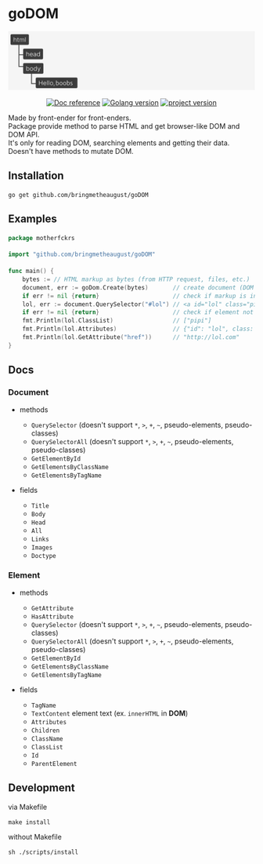 # goDOM

<p align="center">
    <picture>
      <img alt="goDOM logo" src="./logo.png" width="550" height="120" style="max-width: 100%;">
    </picture>
</p>
<p align="center">
    <a href="https://pkg.go.dev/github.com/bringmetheaugust/goDOM"><img src="https://pkg.go.dev/badge/github.com/stretchr/testify" alt="Doc reference"></a>
    <a href="https://lh3.googleusercontent.com/proxy/w2a-pc4X9z2kuDWoXKnSF8pY6ngZvjVuZOAXMz3ZR8NwaUj9a-KsJnpcjtUSRO9QtFV6vMb3YoHWWv6k43Cb6bHOJEka19uE54GWtVx7Lru8gi10I_968eA2thkA0dL1O-zA8WT24cI"><img src="https://img.shields.io/badge/go%20version-1.21.5-61CFDD.svg?style=flat-square" alt="Golang version"></a>
    <a href="https://cs4.pikabu.ru/post_img/big/2014/12/15/4/1418619408_1209550583.jpg"><img src="https://img.shields.io/badge/version-0.1.9-blue" alt="project version"></a>
</p>

Made by front-ender for front-enders.   
Package provide method to parse HTML and get browser-like DOM and DOM API.  
It's only for reading DOM, searching elements and getting their data.
Doesn't have methods to mutate DOM.

## Installation

    go get github.com/bringmetheaugust/goDOM

## Examples

```go
package motherfckrs

import "github.com/bringmetheaugust/goDOM"

func main() {
    bytes := // HTML markup as bytes (from HTTP request, files, etc.)
    document, err := goDom.Create(bytes)       // create document (DOM with API, like in browser)
    if err != nil {return}                     // check if markup is invalid
    lol, err := document.QuerySelector("#lol") // <a id="lol" class="pipi" href="http://lol.com">
    if err != nil {return}                     // check if element not found
    fmt.Println(lol.ClassList)                 // ["pipi"]
    fmt.Println(lol.Attributes)                // {"id": "lol", class: "pipi", "href": "http://lol.com"}
    fmt.Println(lol.GetAttribute("href"))      // "http://lol.com"
}
```

## Docs

### Document

 * methods

    * `QuerySelector` (doesn't support `*`, `>`, `+`, `~`, pseudo-elements, pseudo-classes)
    * `QuerySelectorAll` (doesn't support `*`, `>`, `+`, `~`, pseudo-elements, pseudo-classes)
    * `GetElementById`
    * `GetElementsByClassName`
    * `GetElementsByTagName`

 * fields

    * `Title`
	* `Body`
	* `Head`
	* `All`
	* `Links`
	* `Images`
	* `Doctype`

### Element

 * methods

    * `GetAttribute`
    * `HasAttribute`
    * `QuerySelector` (doesn't support `*`, `>`, `+`, `~`, pseudo-elements, pseudo-classes)
    * `QuerySelectorAll` (doesn't support `*`, `>`, `+`, `~`, pseudo-elements, pseudo-classes)
    * `GetElementById`
    * `GetElementsByClassName`
    * `GetElementsByTagName`

 * fields

    * `TagName`
    * `TextContent` element text (ex. `innerHTML` in **DOM**)
    * `Attributes`
    * `Children`
    * `ClassName`
    * `ClassList`
    * `Id`
    * `ParentElement`

## Development

via Makefile

    make install

without Makefile

    sh ./scripts/install
